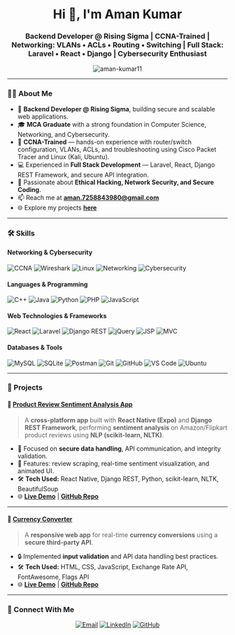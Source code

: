 <h1 align="center">Hi 👋, I'm Aman Kumar</h1>
<h3 align="center">Backend Developer @ Rising Sigma | CCNA-Trained | Networking: VLANs • ACLs • Routing • Switching | Full Stack: Laravel • React • Django | Cybersecurity Enthusiast</h3>

<p align="center">
  <img src="https://komarev.com/ghpvc/?username=aman-kumar11&label=Profile%20views&color=0e75b6&style=flat" alt="aman-kumar11" />
</p>

---

### 👨‍💻 About Me  
- 💼 **Backend Developer @ Rising Sigma**, building secure and scalable web applications.  
- 🎓 **MCA Graduate** with a strong foundation in Computer Science, Networking, and Cybersecurity.  
- 🧠 **CCNA-Trained** — hands-on experience with router/switch configuration, VLANs, ACLs, and troubleshooting using Cisco Packet Tracer and Linux (Kali, Ubuntu).  
- 💻 Experienced in **Full Stack Development** — Laravel, React, Django REST Framework, and secure API integration.  
- 🔐 Passionate about **Ethical Hacking, Network Security, and Secure Coding**.  
- 📫 Reach me at **aman.7258843980@gmail.com**  
- 🌐 Explore my projects [**here**](https://github.com/aman-kumar11?tab=repositories)

---

### 🛠️ Skills  

#### **Networking & Cybersecurity**
![CCNA](https://img.shields.io/badge/CCNA-Trained-1E90FF?style=flat&logo=cisco&logoColor=white)
![Wireshark](https://img.shields.io/badge/Wireshark-1679A7?style=flat&logo=wireshark&logoColor=white)
![Linux](https://img.shields.io/badge/Linux-Kali%20%7C%20Ubuntu-1793D1?style=flat&logo=linux&logoColor=white)
![Networking](https://img.shields.io/badge/Networking-Routing%20%26%20Switching-0A66C2?style=flat&logo=cisco&logoColor=white)
![Cybersecurity](https://img.shields.io/badge/Cybersecurity-Defensive%20%7C%20Ethical%20Hacking-FF4500?style=flat)

#### **Languages & Programming**
![C++](https://img.shields.io/badge/C++-00599C?style=flat&logo=c%2B%2B&logoColor=white)
![Java](https://img.shields.io/badge/Java-ED8B00?style=flat&logo=java&logoColor=white)
![Python](https://img.shields.io/badge/Python-3776AB?style=flat&logo=python&logoColor=white)
![PHP](https://img.shields.io/badge/PHP-777BB4?style=flat&logo=php&logoColor=white)
![JavaScript](https://img.shields.io/badge/JavaScript-F7DF1E?style=flat&logo=javascript&logoColor=black)

#### **Web Technologies & Frameworks**
![React](https://img.shields.io/badge/React-20232A?style=flat&logo=react&logoColor=61DAFB)
![Laravel](https://img.shields.io/badge/Laravel-FF2D20?style=flat&logo=laravel&logoColor=white)
![Django REST](https://img.shields.io/badge/Django_REST-092E20?style=flat&logo=django&logoColor=white)
![jQuery](https://img.shields.io/badge/jQuery-0769AD?style=flat&logo=jquery&logoColor=white)
![JSP](https://img.shields.io/badge/JSP-007396?style=flat&logo=java&logoColor=white)
![MVC](https://img.shields.io/badge/MVC-4285F4?style=flat&logo=google&logoColor=white)

#### **Databases & Tools**
![MySQL](https://img.shields.io/badge/MySQL-4479A1?style=flat&logo=mysql&logoColor=white)
![SQLite](https://img.shields.io/badge/SQLite-07405E?style=flat&logo=sqlite&logoColor=white)
![Postman](https://img.shields.io/badge/Postman-FF6C37?style=flat&logo=postman&logoColor=white)
![Git](https://img.shields.io/badge/Git-F05032?style=flat&logo=git&logoColor=white)
![GitHub](https://img.shields.io/badge/GitHub-100000?style=flat&logo=github&logoColor=white)
![VS Code](https://img.shields.io/badge/VS_Code-007ACC?style=flat&logo=visual-studio-code&logoColor=white)
![Ubuntu](https://img.shields.io/badge/Ubuntu-E95420?style=flat&logo=ubuntu&logoColor=white)

---

### 🚀 Projects  

#### 📌 [Product Review Sentiment Analysis App](https://github.com/aman-kumar11/productReviewSentimentApp)
> A **cross-platform app** built with **React Native (Expo)** and **Django REST Framework**, performing **sentiment analysis** on Amazon/Flipkart product reviews using **NLP (scikit-learn, NLTK)**.  
- 🔐 Focused on **secure data handling**, API communication, and integrity validation.  
- 🧩 Features: review scraping, real-time sentiment visualization, and animated UI.  
- 🛠 **Tech Used:** React Native, Django REST, Python, scikit-learn, NLTK, BeautifulSoup  
- 🌐 [**Live Demo**](https://product-review-sentiment-analysis.vercel.app/) | [**GitHub Repo**](https://github.com/aman-kumar11/productReviewSentimentApp)

---

#### 📌 [Currency Converter](https://github.com/aman-kumar11/currency-converter)
> A **responsive web app** for real-time **currency conversions** using a **secure third-party API**.  
- 🔒 Implemented **input validation** and API data handling best practices.  
- 🛠 **Tech Used:** HTML, CSS, JavaScript, Exchange Rate API, FontAwesome, Flags API  
- 🌐 [**Live Demo**](https://aman-kumar11.github.io/currency-converter/) | [**GitHub Repo**](https://github.com/aman-kumar11/currency-converter)

---

### 🤝 Connect With Me  

<p align="center">
  <a href="mailto:aman.7258843980@gmail.com"><img src="https://img.shields.io/badge/Email-D14836?style=flat&logo=gmail&logoColor=white" alt="Email"/></a>
  <a href="https://www.linkedin.com/in/aman-kumar-192894300"><img src="https://img.shields.io/badge/LinkedIn-0077B5?style=flat&logo=linkedin&logoColor=white" alt="LinkedIn"/></a>
  <a href="https://github.com/aman-kumar11"><img src="https://img.shields.io/badge/GitHub-100000?style=flat&logo=github&logoColor=white" alt="GitHub"/></a>
</p>
